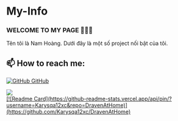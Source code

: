 # My-Info
### WELCOME TO MY PAGE 👋👋👋
Tên tôi là Nam Hoàng. Dưới đây là một số project nối bật của tôi.<br>
## 📫 How to reach me: 

[![GitHub](https://i.stack.imgur.com/tskMh.png) GitHub](https://github.com/) 
<div>
  <img align="center" src="https://github-readme-stats.vercel.app/api?username=Karysqa12xc&show_icons=true" />
</div>

<a href="https://github.com/Karysqa12xc/DravenAtHome">
  <!-- Change the `github-readme-stats.anuraghazra1.vercel.app` to `github-readme-stats.vercel.app`  -->
   [![Readme Card](https://github-readme-stats.vercel.app/api/pin/?username=Karysqa12xc&repo=DravenAtHome)](https://github.com/Karysqa12xc/DravenAtHome)
</a>    

